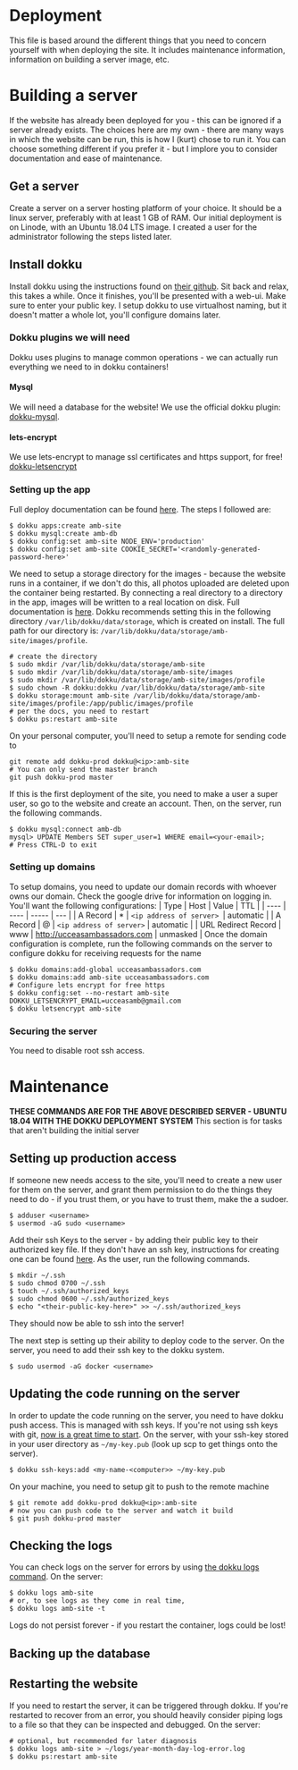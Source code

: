 # Deployment
This file is based around the different things that you need to concern yourself with when deploying
the site. It includes maintenance information, information on building a server image, etc.

# Building a server
If the website has already been deployed for you - this can be ignored if a server already exists.
The choices here are my own - there are many ways in which the website can be run, this is how I (kurt)
chose to run it. You can choose something different if you prefer it - but I implore you to consider
documentation and ease of maintenance. 

## Get a server
Create a server on a server hosting platform of your choice. It should be a linux server, 
preferably with at least 1 GB of RAM. Our initial deployment is on Linode, with an Ubuntu 18.04 LTS
image. I created a user for the administrator following the steps listed later.
## Install dokku
Install dokku using the instructions found on [their github](https://github.com/dokku/dokku).
Sit back and relax, this takes a while. Once it finishes, you'll be presented with a web-ui. Make sure to enter your public key.
I setup dokku to use virtualhost naming, but it doesn't matter
a whole lot, you'll configure domains later. 
### Dokku plugins we will need
Dokku uses plugins to manage common operations - we can actually run everything we need to in dokku
containers!
#### Mysql
We will need a database for the website! We use the official dokku plugin: [dokku-mysql](https://github.com/dokku/dokku-mysql).
#### lets-encrypt
We use lets-encrypt to manage ssl certificates and https support, for free! [dokku-letsencrypt](https://github.com/dokku/dokku-letsencrypt)
### Setting up the app
Full deploy documentation can be found [here](http://dokku.viewdocs.io/dokku~v0.12.12/deployment/application-deployment/).
The steps I followed are:
```shell
$ dokku apps:create amb-site
$ dokku mysql:create amb-db
$ dokku config:set amb-site NODE_ENV='production'
$ dokku config:set amb-site COOKIE_SECRET='<randomly-generated-password-here>'
```
We need to setup a storage directory for the images - because the website runs in a container, if we don't do this,
all photos uploaded are deleted upon the container being restarted. By  connecting a real directory to a directory in the app,
images will be written to a real location on disk. Full documentation is [here](https://github.com/dokku/dokku/blob/master/docs/advanced-usage/persistent-storage.md). Dokku recommends setting this in the following directory `/var/lib/dokku/data/storage`, which is created on install. The full path for our directory is: `/var/lib/dokku/data/storage/amb-site/images/profile`.
```shell
# create the directory
$ sudo mkdir /var/lib/dokku/data/storage/amb-site
$ sudo mkdir /var/lib/dokku/data/storage/amb-site/images
$ sudo mkdir /var/lib/dokku/data/storage/amb-site/images/profile
$ sudo chown -R dokku:dokku /var/lib/dokku/data/storage/amb-site
$ dokku storage:mount amb-site /var/lib/dokku/data/storage/amb-site/images/profile:/app/public/images/profile
# per the docs, you need to restart
$ dokku ps:restart amb-site
```
On your personal computer, you'll need to setup a remote for sending code to
```shell
git remote add dokku-prod dokku@<ip>:amb-site
# You can only send the master branch
git push dokku-prod master 
```
If this is the first deployment of the site, you need to make a user a super user, so go to the website
and create an account. Then, on the server, run the following commands.
```shell
$ dokku mysql:connect amb-db
mysql> UPDATE Members SET super_user=1 WHERE email=<your-email>;
# Press CTRL-D to exit
```
### Setting up domains
To setup domains, you need to update our domain records with whoever owns our domain. Check the google drive for information on logging in. You'll want the following configurations:
| Type | Host | Value | TTL |
| ---- | ---- | ----- | --- |
| A Record | * | `<ip address of server> `| automatic |
| A Record | @ | `<ip address of server>` | automatic |
| URL Redirect Record | www | http://ucceasambassadors.com | unmasked |
Once the domain configuration is complete, run the following commands on the server to configure dokku for receiving requests for the name
```shell
$ dokku domains:add-global ucceasambassadors.com
$ dokku domains:add amb-site ucceasambassadors.com
# Configure lets encrypt for free https
$ dokku config:set --no-restart amb-site DOKKU_LETSENCRYPT_EMAIL=ucceasamb@gmail.com
$ dokku letsencrypt amb-site
```

### Securing the server
You need to disable root ssh access.

# Maintenance
**THESE COMMANDS ARE FOR THE ABOVE DESCRIBED SERVER - UBUNTU 18.04 WITH THE DOKKU DEPLOYMENT SYSTEM**
This section is for tasks that aren't building the initial server
## Setting up production access
If someone new needs access to the site, you'll need to create a new user for them on the server,
and grant them permission to do the things they need to do - if you trust them, or you have to trust
them, make the a sudoer.
```shell
$ adduser <username>
$ usermod -aG sudo <username>
```

Add their ssh Keys to the server - by adding their public key to their authorized key file. If they
don't have an ssh key, instructions for creating one can be found [here](https://help.github.com/articles/generating-a-new-ssh-key-and-adding-it-to-the-ssh-agent/).
As the user, run the following commands.
```shell
$ mkdir ~/.ssh
$ sudo chmod 0700 ~/.ssh
$ touch ~/.ssh/authorized_keys
$ sudo chmod 0600 ~/.ssh/authorized_keys
$ echo "<their-public-key-here>" >> ~/.ssh/authorized_keys
```
They should now be able to ssh into the server!

The next step is setting up their ability to deploy code to the server. On the server, you need to add
their ssh key to the dokku system.
```ssh
$ sudo usermod -aG docker <username>
```

## Updating the code running on the server
In order to update the code running on the server, you need to have dokku push access. This is managed with ssh keys.
If you're not using ssh keys with git, [now is a great time to start](https://help.github.com/articles/connecting-to-github-with-ssh/).
On the server, with your ssh-key stored in your user directory as `~/my-key.pub` (look up scp to get things onto the server).
```shell
$ dokku ssh-keys:add <my-name-<computer>> ~/my-key.pub
```
On your machine, you need to setup git to push to the remote machine
```shell
$ git remote add dokku-prod dokku@<ip>:amb-site
# now you can push code to the server and watch it build
$ git push dokku-prod master
```
## Checking the logs
You can check logs on the server for errors by using [the dokku logs command](http://dokku.viewdocs.io/dokku/deployment/logs/).
On the server:
```shell
$ dokku logs amb-site
# or, to see logs as they come in real time,
$ dokku logs amb-site -t
```
Logs do not persist forever - if you restart the container, logs could be lost!
## Backing up the database
## Restarting the website
If you need to restart the server, it can be triggered through dokku. If you're restarted to recover from an error,
you should heavily consider piping logs to a file so that they can be inspected and debugged.
On the server:
```shell
# optional, but recommended for later diagnosis
$ dokku logs amb-site > ~/logs/year-month-day-log-error.log
$ dokku ps:restart amb-site
```